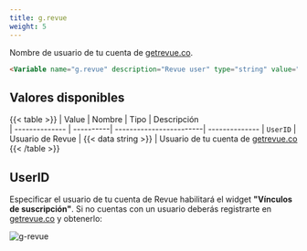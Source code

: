```yaml
---
title: g.revue
weight: 5
---
```


Nombre de usuario de tu cuenta de [getrevue.co](https://www.getrevue.co/).

```html
<Variable name="g.revue" description="Revue user" type="string" value="UserID"/>
```


## Valores disponibles

{{< table >}}
| Value          | Nombre    | Tipo                    | Descripción   
| -------------- | ----------| ------------------------| --------------
| `UserID`       | Usuario de Revue | {{< data string >}}  | Usuario de tu cuenta de [getrevue.co](https://www.getrevue.co/)
{{< /table >}}


## UserID

Especificar el usuario de tu cuenta de Revue habilitará el widget **"Vínculos de suscripción"**. Si no cuentas con un usuario deberás registrarte en [getrevue.co](https://www.getrevue.co/) y obtenerlo:

![g-revue](/images/variables/general/g-revue.png)

